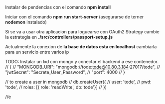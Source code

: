 Instalar de pendencias con el comando **npm install**

Iniciar con el comando **npm run start-server** (asegurarse de terner **nodemon** instalado)

Si se va a usar otra aplicacion para loguearse con OAuth2 Strategy cambie la estrategia en **./src/controllers/passport-setup.js**

Actualmente la conexion de **la base de datos esta en localhost** cambiarla para un servicio entre varios ip


TODO: Instalar un lxd con mongo y conectar el backend a ese contenedor.
// {
//     "MONGODB_URI": "mongodb://tode:tode@10.80.3.184:27017/tode",
//     "jwtSecret": "Secrete_User_Password",
//     "port": 4000
// }


// to create a user in mongodb
// db.createUser({
//     user: 'tode',
//     pwd: 'tode',
//     roles: [{ role: 'readWrite', db:'tode'}]
// })

//e
